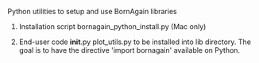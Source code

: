Python utilities to setup and use BornAgain libraries

1) Installation script
      bornagain_python_install.py (Mac only)

2) End-user code
      __init__.py
      plot_utils.py
to be installed into lib directory. The goal is to have
the directive 'import bornagain' available on Python.

